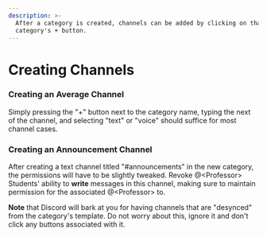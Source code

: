 ```yaml
---
description: >-
  After a category is created, channels can be added by clicking on that
  category's + button.
---
```


# Creating Channels

### Creating an Average Channel

Simply pressing the "+" button next to the category name, typing the next of the channel, and selecting "text" or "voice" should suffice for most channel cases.

### Creating an Announcement Channel

After creating a text channel titled "\#announcements" in the new category, the permissions will have to be slightly tweaked. Revoke @&lt;Professor&gt; Students' ability to **write** messages in this channel, making sure to maintain permission for the associated @&lt;Professor&gt; to.

**Note** that Discord will bark at you for having channels that are "desynced" from the category's template. Do not worry about this, ignore it and don't click any buttons associated with it.

